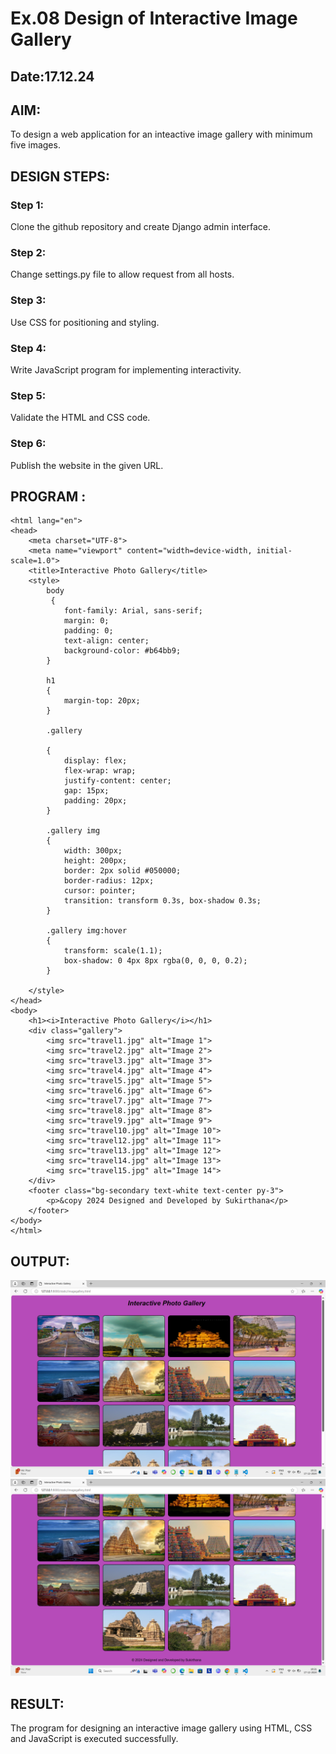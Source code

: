 # Ex.08 Design of Interactive Image Gallery
## Date:17.12.24

## AIM:
To design a web application for an inteactive image gallery with minimum five images.

## DESIGN STEPS:

### Step 1:
Clone the github repository and create Django admin interface.

### Step 2:
Change settings.py file to allow request from all hosts.

### Step 3:
Use CSS for positioning and styling.

### Step 4:
Write JavaScript program for implementing interactivity.

### Step 5:
Validate the HTML and CSS code.

### Step 6:
Publish the website in the given URL.

## PROGRAM :
```
<html lang="en">
<head>
    <meta charset="UTF-8">
    <meta name="viewport" content="width=device-width, initial-scale=1.0">
    <title>Interactive Photo Gallery</title>
    <style>
        body
         {
            font-family: Arial, sans-serif;
            margin: 0;
            padding: 0;
            text-align: center;
            background-color: #b64bb9;
        }

        h1 
        {
            margin-top: 20px;
        }

        .gallery 
        
        {
            display: flex;
            flex-wrap: wrap;
            justify-content: center;
            gap: 15px;
            padding: 20px;
        }

        .gallery img 
        {
            width: 300px;
            height: 200px;
            border: 2px solid #050000;
            border-radius: 12px;
            cursor: pointer;
            transition: transform 0.3s, box-shadow 0.3s;
        }

        .gallery img:hover 
        {
            transform: scale(1.1);
            box-shadow: 0 4px 8px rgba(0, 0, 0, 0.2);
        }

    </style>
</head>
<body>
    <h1><i>Interactive Photo Gallery</i></h1>
    <div class="gallery">
        <img src="travel1.jpg" alt="Image 1">
        <img src="travel2.jpg" alt="Image 2">
        <img src="travel3.jpg" alt="Image 3">
        <img src="travel4.jpg" alt="Image 4">
        <img src="travel5.jpg" alt="Image 5">
        <img src="travel6.jpg" alt="Image 6">
        <img src="travel7.jpg" alt="Image 7">
        <img src="travel8.jpg" alt="Image 8">
        <img src="travel9.jpg" alt="Image 9">
        <img src="travel10.jpg" alt="Image 10">
        <img src="travel12.jpg" alt="Image 11">
        <img src="travel13.jpg" alt="Image 12">
        <img src="travel14.jpg" alt="Image 13">
        <img src="travel15.jpg" alt="Image 14">
    </div>
    <footer class="bg-secondary text-white text-center py-3">
        <p>&copy 2024 Designed and Developed by Sukirthana</p>
    </footer>
</body>
</html>
```
## OUTPUT:
![alt text](<Screenshot (40).png>)
![alt text](<Screenshot (41).png>)
## RESULT:
The program for designing an interactive image gallery using HTML, CSS and JavaScript is executed successfully.
